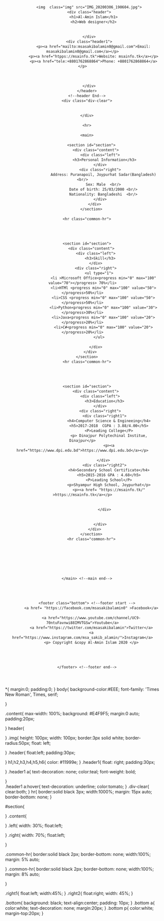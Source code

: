 <!DOCTYPE html>
<html lang="en">
<head>
    <meta charset="UTF-8">
    <meta name="viewport" content="width=device-width, initial-scale=1.0">
    <meta http-equiv="X-UA-Compatible" content="ie=edge">
    <title>Sakib</title>
    <link rel="stylesheet" href="style.css">
</head>
<body>
    <!--Conter start--> 
 <div class="content">
     <!--header start-->
        <header>

          <img  class="img" src="IMG_20200306_190604.jpg">
          <div class="header">
              <h1>Al-Amin Islam</h1>
              <h2>Web designer</h2>


          </div>
          <div class="header1">
              <p><a href="mailto:msasakibalamin0@gmail.com">Email: msasakibalamin0@gmail.com</a></p>
              <p><a href="htpps://msainfo.tk">Website: msainfo.tk</a></p>
              <p><a href="tele:+8801762868864">Phone: +8801762868864</a></p>
              
              

          </div>
        </header>
        <!--header End-->
        <div class="div-clear">


        </div>
        
        <hr>

        <main>
            
            <section id="section">
                <div class="content">
                    <div class="left">
                        <h3>Personal Information</h3>
                    </div>
                    <div class="right">
                       Address: Puranapoil, Joypurhat Sadar(Bangladesh) <br/>
                       Sex: Male  <br/>
                       Date of birth: 25/03/2000 <br/>
                       Nationality: Bangladeshi  <br/>
                    </div>
                </div> 
            </section>

        <hr class="common-hr">




        <section id="section">
            <div class="content">
                <div class="left">
                    <h3>Skill</h3>
                </div>
                <div class="right">
                   <ul type="1">
                       <li >Microsoft Office<progress min="0" max="100" value="70"></progress> 70%</li>
                       <li>HTMl <progress min="0" max="100" value="50"></progress>50%</li>
                       <li>CSS <progress min="0" max="100" value="50"></progress>50%</li>
                       <li>Python<progress min="0" max="100" value="30"></progress>30%</li>
                       <li>Java<progress min="0" max="100" value="20"></progress>20%</li>
                       <li>C#<progress min="0" max="100" value="20"></progress>20%</li>
                   </ul>
                   
                </div>
            </div> 
        </section>
        <hr class="common-hr">




        <section id="section">
                <div class="content">
                    <div class="left">
                        <h3>Education</h3>
                    </div>
                    <div class="right">
                        <div class="right1">
                            <h4>Computer Science & Engineeing</h4>
                            <h5>2017-2018  CGPA : 3.88/4.00</h5>
                            <P>Leading College</P>
                            <p> Dinajpur Polytechinal Institue, Dinajpur</p>
                            <p><a href="https://www.dpi.edu.bd">https://www.dpi.edu.bd</a></p>

                        </div> 
                        <div class="right2">
                            <h4>Secondary School Certificate</h4>
                            <h5>2015-2016 GPA : 4.68</h5>
                            <P>Leading School</P>
                            <p>Shyampur High School, Joypurhat</p>
                            <p><a href= "https://msainfo.tk/" >https://msainfo.tk</a></p>


                        </div>

                       
                    </div>
                </div> 
            </section>
            <hr class="common-hr">






                
        </main> <!--main end-->
        

       

        <footer class="bottom"> <!--footer start -->
            <a href= "https://facebook.com/msasakibalamin0" >Facebook</a>
       
            <a href="https://www.youtube.com/channel/UC9-70ntuFavnwi88IMVTGSw">Youtube</a>
            <a href="https://twitter.com/msasakibalamin">Twitter</a>
            <a href="https://www.instagram.com/msa_sakib_alamin/">Instagram</a>
            <p> Copyright &copy Al-Amin Islam 2020 </p>

            
         
         
        </footer> <!--footer end-->






 </div>
 <!--Conterner End-->

</body>



</html>


*{
    margin:0;
    padding:0;
}
body{
    background-color:#EEE;
    font-family: 'Times New Roman', Times, serif;

}

.content{
    max-width: 100%;
    background: #E4F9F5;
    margin:0 auto;
    padding:20px;

}
header{

}
.img{
    height: 100px;
    width: 100px;
    border:3px solid white;
    border-radius:50px;
    float: left;

}
.header{
    float:left;
    padding:30px;

}
h1,h2,h3,h4,h5,h6{
    color: #11999e;
}
.header1{
    float: right;
    padding:30px;


}
.header1 a{
    text-decoration: none;
    color:teal;
    font-weight: bold;

}  
.header1 a:hover{
    text-decoration: underline;
    color:tomato;
}
.div-clear{
    clear:both;
}
hr{
    border:solid black 3px;
    width:1000%;
    margin: 15px auto;
    border-bottom: none;
}

#section{

}
.content{

}
.left{
    width: 30%;
    float:left;

}
.right{
    width: 70%;
    float:left;

}

.common-hr{
    border:solid black 2px;
    border-bottom: none;
    width:100%;
    margin: 5% auto;
   
}
.common-hr{
    border:solid black 2px;
    border-bottom: none;
    width:100%;
    margin: 8% auto;
   
}

.right1{
    float:left;
    width:45%;
}
.right2{
    float:right;
    width: 45%;
}

.bottom{
    background: black;
    text-align:center;
    padding: 10px;
}
 .bottom a{
     color:white;
     text-decoration: none;
     margin:20px;
 }
 .bottom p{
     color:white;
     margin-top:20px;
 }
